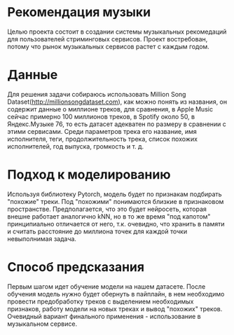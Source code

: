 # Рекомендация музыки

Целью проекта состоит в создании системы музыкальных рекомедаций для пользователей стриминговых сервисов. Проект востребован, потому что рынок музыкальных сервисов растет с каждым годом.

# Данные
Для решения задачи собираюсь использовать Million Song Dataset(http://millionsongdataset.com), как можно понять из названия, он содержит данные о миллионе треков, для сравнения, в Apple Music сейчас примерно 100 миллионов треков, в Spotify около 50, в Яндекс.Музыке 76, то есть датасет адекватен по размеру в сравнении с этими сервисами. Среди параметров трека его название, имя исполнителя, теги, продолжительность трека, список похожих исполнителей, год выпуска, громкость и т. д.
# Подход к моделированию
Используя библиотеку Pytorch, модель будет по признакам подбирать "похожие" треки. Под "похожими" понимаются близкие в признаковом пространстве. Предполагается, что это будет нейросеть, которая внешне работает аналогично kNN, но в то же время "под капотом" принципиально отличается от него, т.к. очевидно, что хранить в памяти и считать расстояние до миллиона точек для каждой точки невыполнимая задача.
# Способ предсказания
Первым шагом идет обучение модели на нашем датасете. После обучения модель нужно будет обернуть в пайплайн, в нем необходимо провести предобработку треков с выделением необходимых признаков, работу модели на новых треках и вывод "похожих" треков. Очевидный вариант финального применения - использование в музыкальном сервисе. 
